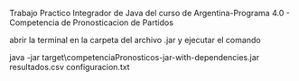 Trabajo Practico Integrador de Java del curso de Argentina-Programa 4.0 - Competencia de Pronosticacion de Partidos

abrir la terminal en la carpeta del archivo .jar y ejecutar el comando

java -jar target\competenciaPronosticos-jar-with-dependencies.jar resultados.csv configuracion.txt

